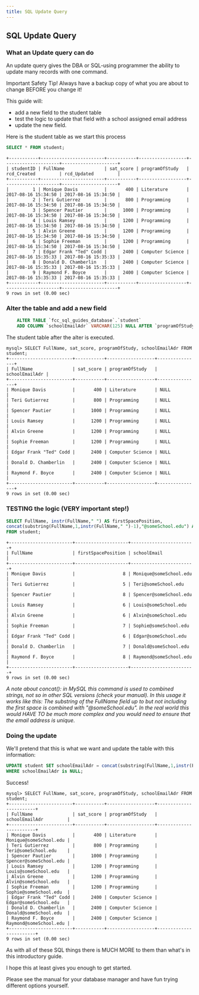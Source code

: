 ```yaml
---
title: SQL Update Query
---
```

## SQL Update Query

### What an Update query can do
An update query gives the DBA or SQL-using programmer the ability to update many records with one command. 

Important Safety Tip! Always have a backup copy of what you are about to change BEFORE you change it!

This guide will:  
* add a new field to the student table
* test the logic to update that field with a school assigned email address
* update the new field.

Here is the student table as we start this process
```sql
SELECT * FROM student;
```

```text
+-----------+------------------------+-----------+------------------+---------------------+---------------------+
| studentID | FullName               | sat_score | programOfStudy   | rcd_Created         | rcd_Updated         |
+-----------+------------------------+-----------+------------------+---------------------+---------------------+
|         1 | Monique Davis          |       400 | Literature       | 2017-08-16 15:34:50 | 2017-08-16 15:34:50 |
|         2 | Teri Gutierrez         |       800 | Programming      | 2017-08-16 15:34:50 | 2017-08-16 15:34:50 |
|         3 | Spencer Pautier        |      1000 | Programming      | 2017-08-16 15:34:50 | 2017-08-16 15:34:50 |
|         4 | Louis Ramsey           |      1200 | Programming      | 2017-08-16 15:34:50 | 2017-08-16 15:34:50 |
|         5 | Alvin Greene           |      1200 | Programming      | 2017-08-16 15:34:50 | 2017-08-16 15:34:50 |
|         6 | Sophie Freeman         |      1200 | Programming      | 2017-08-16 15:34:50 | 2017-08-16 15:34:50 |
|         7 | Edgar Frank "Ted" Codd |      2400 | Computer Science | 2017-08-16 15:35:33 | 2017-08-16 15:35:33 |
|         8 | Donald D. Chamberlin   |      2400 | Computer Science | 2017-08-16 15:35:33 | 2017-08-16 15:35:33 |
|         9 | Raymond F. Boyce       |      2400 | Computer Science | 2017-08-16 15:35:33 | 2017-08-16 15:35:33 |
+-----------+------------------------+-----------+------------------+---------------------+---------------------+
9 rows in set (0.00 sec)
```

### Alter the table and add a new field

```sql
    ALTER TABLE `fcc_sql_guides_database`.`student` 
	ADD COLUMN `schoolEmailAdr` VARCHAR(125) NULL AFTER `programOfStudy`;
```

The student table after the alter is executed.
```text
mysql> SELECT FullName, sat_score, programOfStudy, schoolEmailAdr FROM student;
+------------------------+-----------+------------------+----------------+
| FullName               | sat_score | programOfStudy   | schoolEmailAdr |
+------------------------+-----------+------------------+----------------+
| Monique Davis          |       400 | Literature       | NULL           |
| Teri Gutierrez         |       800 | Programming      | NULL           |
| Spencer Pautier        |      1000 | Programming      | NULL           |
| Louis Ramsey           |      1200 | Programming      | NULL           |
| Alvin Greene           |      1200 | Programming      | NULL           |
| Sophie Freeman         |      1200 | Programming      | NULL           |
| Edgar Frank "Ted" Codd |      2400 | Computer Science | NULL           |
| Donald D. Chamberlin   |      2400 | Computer Science | NULL           |
| Raymond F. Boyce       |      2400 | Computer Science | NULL           |
+------------------------+-----------+------------------+----------------+
9 rows in set (0.00 sec)
```

### TESTING the logic (VERY important step!)

```sql
SELECT FullName, instr(FullName," ") AS firstSpacePosition, 
concat(substring(FullName,1,instr(FullName," ")-1),"@someSchool.edu") AS schoolEmail
FROM student;
```

```text
+------------------------+--------------------+------------------------+
| FullName               | firstSpacePosition | schoolEmail            |
+------------------------+--------------------+------------------------+
| Monique Davis          |                  8 | Monique@someSchool.edu |
| Teri Gutierrez         |                  5 | Teri@someSchool.edu    |
| Spencer Pautier        |                  8 | Spencer@someSchool.edu |
| Louis Ramsey           |                  6 | Louis@someSchool.edu   |
| Alvin Greene           |                  6 | Alvin@someSchool.edu   |
| Sophie Freeman         |                  7 | Sophie@someSchool.edu  |
| Edgar Frank "Ted" Codd |                  6 | Edgar@someSchool.edu   |
| Donald D. Chamberlin   |                  7 | Donald@someSchool.edu  |
| Raymond F. Boyce       |                  8 | Raymond@someSchool.edu |
+------------------------+--------------------+------------------------+
9 rows in set (0.00 sec)
```
*A note about concat(): in MySQL this command is used to combined strings, not so in other SQL versions (check your manual).  In this usage it works like this: The substring of the FullName field up to but not including the first space is combined with "@someSchool.edu".  In the real world this would HAVE TO be much more complex and you would need to ensure that the email address is unique.*

### Doing the update
We'll pretend that this is what we want and update the table with this information:

```sql
UPDATE student SET schoolEmailAdr = concat(substring(FullName,1,instr(FullName," ")-1),"@someSchool.edu")
WHERE schoolEmailAdr is NULL;
```

Success!
```text
mysql> SELECT FullName, sat_score, programOfStudy, schoolEmailAdr FROM student;
+------------------------+-----------+------------------+------------------------+
| FullName               | sat_score | programOfStudy   | schoolEmailAdr         |
+------------------------+-----------+------------------+------------------------+
| Monique Davis          |       400 | Literature       | Monique@someSchool.edu |
| Teri Gutierrez         |       800 | Programming      | Teri@someSchool.edu    |
| Spencer Pautier        |      1000 | Programming      | Spencer@someSchool.edu |
| Louis Ramsey           |      1200 | Programming      | Louis@someSchool.edu   |
| Alvin Greene           |      1200 | Programming      | Alvin@someSchool.edu   |
| Sophie Freeman         |      1200 | Programming      | Sophie@someSchool.edu  |
| Edgar Frank "Ted" Codd |      2400 | Computer Science | Edgar@someSchool.edu   |
| Donald D. Chamberlin   |      2400 | Computer Science | Donald@someSchool.edu  |
| Raymond F. Boyce       |      2400 | Computer Science | Raymond@someSchool.edu |
+------------------------+-----------+------------------+------------------------+
9 rows in set (0.00 sec)
```

As with all of these SQL things there is MUCH MORE to them than what's in this introductory guide.  

I hope this at least gives you enough to get started.  

Please see the manual for your database manager and have fun trying different options yourself.

